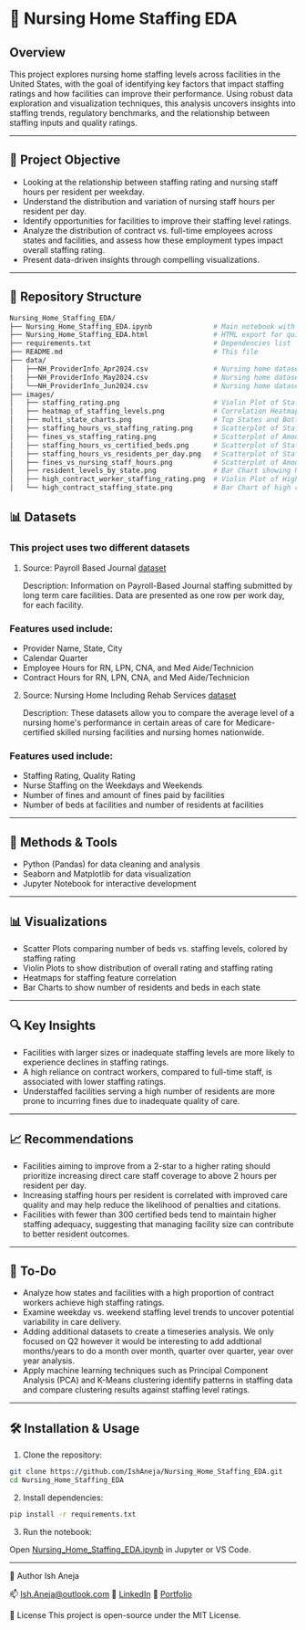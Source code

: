 # 🏥 Nursing Home Staffing EDA

## Overview 

This project explores nursing home staffing levels across facilities in the United States, with the goal of identifying key factors that impact staffing ratings and how facilities can improve their performance. Using robust data exploration and visualization techniques, this analysis uncovers insights into staffing trends, regulatory benchmarks, and the relationship between staffing inputs and quality ratings.

---

## 📌 Project Objective

- Looking at the relationship between staffing rating and nursing staff hours per resident per weekday.
- Understand the distribution and variation of nursing staff hours per resident per day.
- Identify opportunities for facilities to improve their staffing level ratings.
- Analyze the distribution of contract vs. full-time employees across states and facilities, and assess how these employment types impact overall staffing rating. 
- Present data-driven insights through compelling visualizations.
---

## 📁 Repository Structure

```bash
Nursing_Home_Staffing_EDA/
├── Nursing_Home_Staffing_EDA.ipynb               # Main notebook with EDA and Visualizations
├── Nursing_Home_Staffing_EDA.html                # HTML export for quick viewing
├── requirements.txt                              # Dependencies list
├── README.md                                     # This file
├── data/
│   ├──NH_ProviderInfo_Apr2024.csv                # Nursing home dataset April
│   ├──NH_ProviderInfo_May2024.csv                # Nursing home dataset May
│   └──NH_ProviderInfo_Jun2024.csv                # Nursing home dataset June
├── images/
│   ├── staffing_rating.png                       # Violin Plot of Staffing Ratings across providers 
│   ├── heatmap_of_staffing_levels.png            # Correlation Heatmap of Staffing Rating and Nursing Staff Hours
│   ├── multi_state_charts.png                    # Top States and Bottom States of various categories
│   ├── staffing_hours_vs_staffing_rating.png     # Scatterplot of Staffing Hours vs. Staffing Rating
│   ├── fines_vs_staffing_rating.png              # Scatterplot of Amount of Fines vs. Staffing Rating
│   ├── staffing_hours_vs_certified_beds.png      # Scatterplot of Staffing Hours vs. Number of beds
│   ├── staffing_hours_vs_residents_per_day.png   # Scatterplot of Staffing Hours vs. avg. number of Residents
│   ├── fines_vs_nursing_staff_hours.png          # Scatterplot of Amount of Fines vs. Staffing Hours
│   ├── resident_levels_by_state.png              # Bar Chart showing Number of Residents vs. Number of beds
│   ├── high_contract_worker_staffing_rating.png  # Violin Plot of High Contract worker staffing rating across providers
│   └── high_contract_staffing_state.png          # Bar Chart of high contract staffing levels accross each state
``` 

## 📊 Datasets

### This project uses two different datasets 

1. Source: Payroll Based Journal [dataset](https://data.cms.gov/quality-of-care/payroll-based-journal-daily-nurse-staffing)

    Description: Information on Payroll-Based Journal staffing submitted by long term care facilities. Data are presented as one row per work day, for each facility.

### Features used include:

- Provider Name, State, City
- Calendar Quarter
- Employee Hours for RN, LPN, CNA, and Med Aide/Technicion 
- Contract Hours for RN, LPN, CNA, and Med Aide/Technicion 

2. Source: Nursing Home Including Rehab Services [dataset](https://data.cms.gov/provider-data/topics/nursing-homes)

    Description: These datasets allow you to compare the average level of a nursing home's performance in certain areas of care for Medicare-certified skilled nursing facilities and nursing homes nationwide.

### Features used include: 

- Staffing Rating, Quality Rating
- Nurse Staffing on the Weekdays and Weekends 
- Number of fines and amount of fines paid by facilities 
- Number of beds at facilities and number of residents at facilities
---

## 🧪 Methods & Tools

- Python (Pandas) for data cleaning and analysis
- Seaborn and Matplotlib for data visualization
- Jupyter Notebook for interactive development
---

## 📊 Visualizations

- Scatter Plots comparing number of beds vs. staffing levels, colored by staffing rating
- Violin Plots to show distribution of overall rating and staffing rating 
- Heatmaps for staffing feature correlation
- Bar Charts to show number of residents and beds in each state 
---

## 🔍 Key Insights

- Facilities with larger sizes or inadequate staffing levels are more likely to experience declines in staffing ratings.
- A high reliance on contract workers, compared to full-time staff, is associated with lower staffing ratings.
- Understaffed facilities serving a high number of residents are more prone to incurring fines due to inadequate quality of care.
---
## 📈 Recommendations

- Facilities aiming to improve from a 2-star to a higher rating should prioritize increasing direct care staff coverage to above 2 hours per resident per day.
- Increasing staffing hours per resident is correlated with improved care quality and may help reduce the likelihood of penalties and citations.
- Facilities with fewer than 300 certified beds tend to maintain higher staffing adequacy, suggesting that managing facility size can contribute to better resident outcomes. 
--- 

## 📌 To-Do
- Analyze how states and facilities with a high proportion of contract workers achieve high staffing ratings.
- Examine weekday vs. weekend staffing level trends to uncover potential variability in care delivery. 
- Adding additional datasets to create a timeseries analysis. We only focused on Q2 however it would be interesting to add addtional months/years to do a month over month, quarter over quarter, year over year analysis. 
- Apply machine learning techniques such as Principal Component Analysis (PCA) and K-Means clustering identify patterns in staffing data and compare clustering results against staffing level ratings.
---

## 🛠️ Installation & Usage

1. Clone the repository:
```sh 
git clone https://github.com/IshAneja/Nursing_Home_Staffing_EDA.git
cd Nursing_Home_Staffing_EDA
```

2. Install dependencies:
```sh
pip install -r requirements.txt
```
3. Run the notebook:

Open [Nursing_Home_Staffing_EDA.ipynb](https://github.com/IshAneja/Nursing_Home_Staffing_EDA/blob/main/Nursing_Home_Staffing_EDA.ipynb) in Jupyter or VS Code.

---

👤 Author
Ish Aneja

📫 [Ish.Aneja@outlook.com](mailto:Ish.Aneja@outlook.com)
🔗 [LinkedIn](https://https://www.linkedin.com/in/ish-aneja/)
📘 [Portfolio](https://ishaneja.github.io/)

📄 License
This project is open-source under the MIT License.
